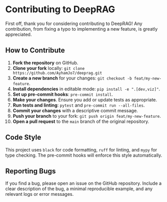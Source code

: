 # Contributing to DeepRAG

First off, thank you for considering contributing to DeepRAG! Any contribution, from fixing a typo to implementing a new feature, is greatly appreciated.

## How to Contribute

1.  **Fork the repository** on GitHub.
2.  **Clone your fork** locally: `git clone https://github.com/AyhamJo7/deeprag.git`
3.  **Create a new branch** for your changes: `git checkout -b feat/my-new-feature`.
4.  **Install dependencies** in editable mode: `pip install -e ".[dev,viz]"`.
5.  **Set up pre-commit hooks**: `pre-commit install`.
6.  **Make your changes**. Ensure you add or update tests as appropriate.
7.  **Run tests and linting**: `pytest` and `pre-commit run --all-files`.
8.  **Commit your changes** with a descriptive commit message.
9.  **Push your branch** to your fork: `git push origin feat/my-new-feature`.
10. **Open a pull request** to the `main` branch of the original repository.

## Code Style

This project uses `black` for code formatting, `ruff` for linting, and `mypy` for type checking. The pre-commit hooks will enforce this style automatically.

## Reporting Bugs

If you find a bug, please open an issue on the GitHub repository. Include a clear description of the bug, a minimal reproducible example, and any relevant logs or error messages.
